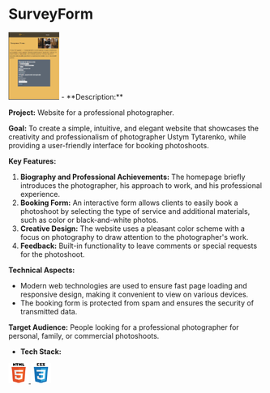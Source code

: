 # SurveyForm
<img src="https://github.com/OleksandrHub/SurveyForm/blob/main/pr-1.PNG?raw=true" alt="project screen" width="100vw">
- **Description:**

**Project:** Website for a professional photographer.

**Goal:** To create a simple, intuitive, and elegant website that showcases the creativity and professionalism of photographer Ustym Tytarenko, while providing a user-friendly interface for booking photoshoots.

**Key Features:**
1. **Biography and Professional Achievements:** The homepage briefly introduces the photographer, his approach to work, and his professional experience.
2. **Booking Form:** An interactive form allows clients to easily book a photoshoot by selecting the type of service and additional materials, such as color or black-and-white photos.
3. **Creative Design:** The website uses a pleasant color scheme with a focus on photography to draw attention to the photographer's work.
4. **Feedback:** Built-in functionality to leave comments or special requests for the photoshoot.

**Technical Aspects:**
- Modern web technologies are used to ensure fast page loading and responsive design, making it convenient to view on various devices.
- The booking form is protected from spam and ensures the security of transmitted data.

**Target Audience:** People looking for a professional photographer for personal, family, or commercial photoshoots.
 
- **Tech Stack:**
<p align="left"> 
  <a href="https://www.w3.org/html/" target="_blank" rel="noreferrer"> 
    <img src="https://raw.githubusercontent.com/devicons/devicon/master/icons/html5/html5-original-wordmark.svg" alt="html5" width="40" height="40"/> 
  </a> 
  <a href="https://www.w3schools.com/css/" target="_blank" rel="noreferrer"> 
    <img src="https://raw.githubusercontent.com/devicons/devicon/master/icons/css3/css3-original-wordmark.svg" alt="css3" width="40" height="40"/> 
  </a> 
</p>
